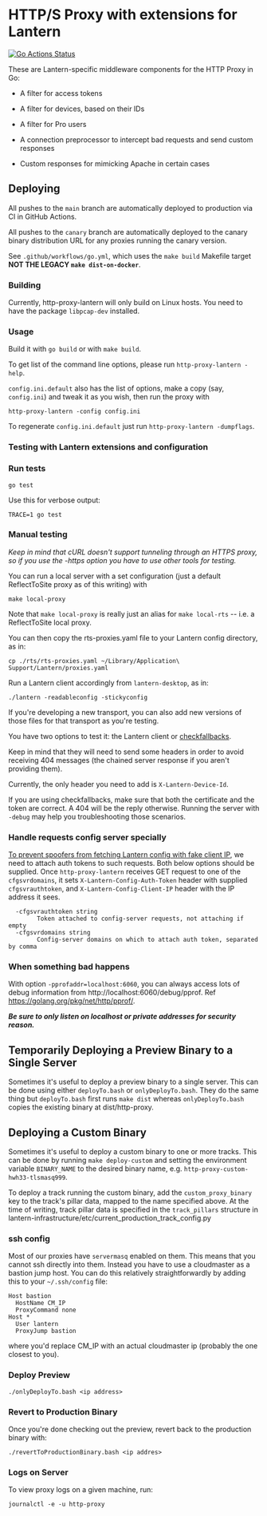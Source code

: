 # HTTP/S Proxy with extensions for Lantern

[![Go Actions Status](https://github.com/getlantern/http-proxy-lantern/actions/workflows/go.yml/badge.svg)](https://github.com/getlantern/http-proxy-lantern/actions)

These are Lantern-specific middleware components for the HTTP Proxy in Go:

* A filter for access tokens

* A filter for devices, based on their IDs

* A filter for Pro users

* A connection preprocessor to intercept bad requests and send custom responses

* Custom responses for mimicking Apache in certain cases

## Deploying

All pushes to the `main` branch are automatically deployed to production via CI in GitHub Actions.

All pushes to the `canary` branch are automatically deployed to the canary binary distribution URL for any proxies running the canary version.

See `.github/workflows/go.yml`, which uses the `make build` Makefile target **NOT THE LEGACY `make dist-on-docker`**.

### Building

Currently, http-proxy-lantern will only build on Linux hosts. You need to have
the package `libpcap-dev` installed.

### Usage

Build it with `go build` or with `make build`.

To get list of the command line options, please run `http-proxy-lantern -help`.

`config.ini.default` also has the list of options, make a copy (say, `config.ini`) and tweak it as you wish, then run the proxy with

```
http-proxy-lantern -config config.ini
```

To regenerate `config.ini.default` just run `http-proxy-lantern -dumpflags`.

### Testing with Lantern extensions and configuration

### Run tests

```
go test
```

Use this for verbose output:

```
TRACE=1 go test
```

### Manual testing

*Keep in mind that cURL doesn't support tunneling through an HTTPS proxy, so if you use the -https option you have to use other tools for testing.*

You can run a local server with a set configuration (just a default ReflectToSite proxy as of this writing) with

```
make local-proxy
```

Note that  `make local-proxy` is really just an alias for `make local-rts` -- i.e. a ReflectToSite local proxy.

You can then copy the rts-proxies.yaml file to your Lantern config directory, as in:

```
cp ./rts/rts-proxies.yaml ~/Library/Application\ Support/Lantern/proxies.yaml
```

Run a Lantern client accordingly from `lantern-desktop`, as in:

```
./lantern -readableconfig -stickyconfig
```

If you're developing a new transport, you can also add new versions of those files for that transport as you're testing.

You have two options to test it: the Lantern client or [checkfallbacks](https://github.com/getlantern/checkfallbacks).

Keep in mind that they will need to send some headers in order to avoid receiving 404 messages (the chained server response if you aren't providing them).

Currently, the only header you need to add is `X-Lantern-Device-Id`.

If you are using checkfallbacks, make sure that both the certificate and the token are correct.  A 404 will be the reply otherwise.  Running the server with `-debug` may help you troubleshooting those scenarios.

### Handle requests config server specially

[To prevent spoofers from fetching Lantern config with fake client IP](https://github.com/getlantern/config-server/issues/4), we need to attach auth tokens to such requests.  Both below options should be supplied. Once `http-proxy-lantern` receives GET request to one of the `cfgsvrdomains`, it sets `X-Lantern-Config-Auth-Token` header with supplied `cfgsvrauthtoken`, and `X-Lantern-Config-Client-IP` header with the IP address it sees.

```
  -cfgsvrauthtoken string
        Token attached to config-server requests, not attaching if empty
  -cfgsvrdomains string
        Config-server domains on which to attach auth token, separated by comma
```

### When something bad happens

With option `-pprofaddr=localhost:6060`, you can always access lots of debug information from http://localhost:6060/debug/pprof. Ref https://golang.org/pkg/net/http/pprof/.

***Be sure to only listen on localhost or private addresses for security reason.***

## Temporarily Deploying a Preview Binary to a Single Server
Sometimes it's useful to deploy a preview binary to a single server. This can
be done using either `deployTo.bash` or `onlyDeployTo.bash`. They do the same
thing but `deployTo.bash` first runs `make dist` whereas `onlyDeployTo.bash`
copies the existing binary at dist/http-proxy.

## Deploying a Custom Binary
Sometimes it's useful to deploy a custom binary to one or more tracks. This can
be done by running `make deploy-custom` and setting the environment variable
`BINARY_NAME` to the desired binary name, e.g.
`http-proxy-custom-hwh33-tlsmasq999`.

To deploy a track running the custom binary, add the `custom_proxy_binary` key
to the track's pillar data, mapped to the name specified above. At the time of
writing, track pillar data is specified in the `track_pillars` structure in
lantern-infrastructure/etc/current_production_track_config.py

### ssh config
Most of our proxies have `servermasq` enabled on them.
This means that you cannot ssh directly into them. Instead you have to use a cloudmaster as a bastion jump host.
You can do this relatively straightforwardly by adding this to your `~/.ssh/config` file:
```
Host bastion
  HostName CM_IP
  ProxyCommand none
Host *
  User lantern
  ProxyJump bastion
```
where you'd replace CM_IP with an actual cloudmaster ip (probably the one closest to you).


### Deploy Preview
```
./onlyDeployTo.bash <ip address>
```

### Revert to Production Binary
Once you're done checking out the preview, revert back to the production binary
with:

```
./revertToProductionBinary.bash <ip addres>
```

### Logs on Server
To view proxy logs on a given machine, run:

```
journalctl -e -u http-proxy
```
